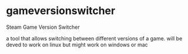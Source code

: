# gameversionswitcher
Steam Game Version Switcher

a tool that allows switching between different versions of a game. will be deved to work on linux but might work on windows or mac
